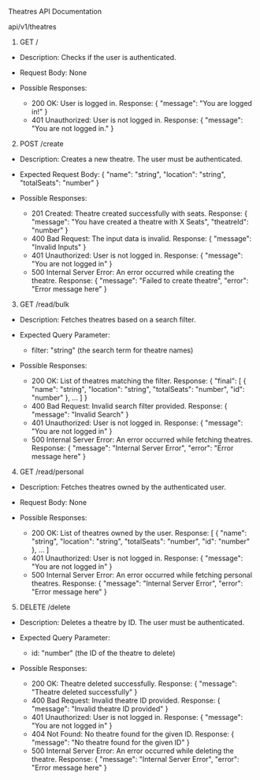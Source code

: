 Theatres API Documentation

api/v1/theatres

1. GET /

- Description: Checks if the user is authenticated.

- Request Body: None

- Possible Responses:
  - 200 OK: User is logged in.
    Response:
    {
        "message": "You are logged in!"
    }
  - 401 Unauthorized: User is not logged in.
    Response:
    {
        "message": "You are not logged in."
    }

2. POST /create

- Description: Creates a new theatre. The user must be authenticated.

- Expected Request Body:
  {
      "name": "string",
      "location": "string",
      "totalSeats": "number"
  }

- Possible Responses:
  - 201 Created: Theatre created successfully with seats.
    Response:
    {
        "message": "You have created a theatre with X Seats",
        "theatreId": "number"
    }
  - 400 Bad Request: The input data is invalid.
    Response:
    {
        "message": "Invalid Inputs"
    }
  - 401 Unauthorized: User is not logged in.
    Response:
    {
        "message": "You are not logged in"
    }
  - 500 Internal Server Error: An error occurred while creating the theatre.
    Response:
    {
        "message": "Failed to create theatre",
        "error": "Error message here"
    }

3. GET /read/bulk

- Description: Fetches theatres based on a search filter.

- Expected Query Parameter:
  - filter: "string" (the search term for theatre names)

- Possible Responses:
  - 200 OK: List of theatres matching the filter.
    Response:
    {
        "final": [
            {
                "name": "string",
                "location": "string",
                "totalSeats": "number",
                "id": "number"
            },
            ...
        ]
    }
  - 400 Bad Request: Invalid search filter provided.
    Response:
    {
        "message": "Invalid Search"
    }
  - 401 Unauthorized: User is not logged in.
    Response:
    {
        "message": "You are not logged in"
    }
  - 500 Internal Server Error: An error occurred while fetching theatres.
    Response:
    {
        "message": "Internal Server Error",
        "error": "Error message here"
    }

4. GET /read/personal

- Description: Fetches theatres owned by the authenticated user.

- Request Body: None

- Possible Responses:
  - 200 OK: List of theatres owned by the user.
    Response:
    [
        {
            "name": "string",
            "location": "string",
            "totalSeats": "number",
            "id": "number"
        },
        ...
    ]
  - 401 Unauthorized: User is not logged in.
    Response:
    {
        "message": "You are not logged in"
    }
  - 500 Internal Server Error: An error occurred while fetching personal theatres.
    Response:
    {
        "message": "Internal Server Error",
        "error": "Error message here"
    }

5. DELETE /delete

- Description: Deletes a theatre by ID. The user must be authenticated.

- Expected Query Parameter:
  - id: "number" (the ID of the theatre to delete)

- Possible Responses:
  - 200 OK: Theatre deleted successfully.
    Response:
    {
        "message": "Theatre deleted successfully"
    }
  - 400 Bad Request: Invalid theatre ID provided.
    Response:
    {
        "message": "Invalid theatre ID provided"
    }
  - 401 Unauthorized: User is not logged in.
    Response:
    {
        "message": "You are not logged in"
    }
  - 404 Not Found: No theatre found for the given ID.
    Response:
    {
        "message": "No theatre found for the given ID"
    }
  - 500 Internal Server Error: An error occurred while deleting the theatre.
    Response:
    {
        "message": "Internal Server Error",
        "error": "Error message here"
    }
